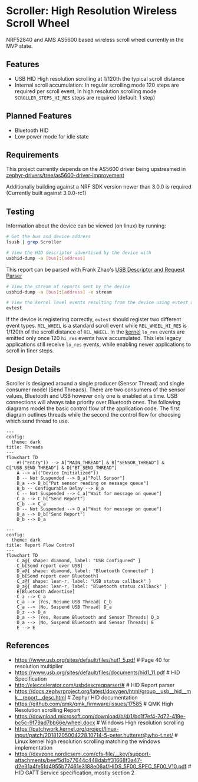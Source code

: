 # Scroller: High Resolution Wireless Scroll Wheel

NRF52840 and AMS AS5600 based wireless scroll wheel currently in the MVP state.

## Features
- USB HID High resolution scrolling at 1/120th the typical scroll distance
- Internal scroll accumulation: In regular scrolling mode 120 steps are required per scroll event, In high resolution scrolling mode `SCROLLER_STEPS_HI_RES` steps are required (default: 1 step)

## Planned Features
- Bluetooth HID
- Low power mode for idle state

## Requirements
This project currently depends on the AS5600 driver being upstreamed in [zephyr-drivers/tree/as5600-driver-improvement](https://github.com/c-ewing/zephyr-drivers/tree/as5600-driver-improvement)

Additionally building against a NRF SDK version newer than 3.0.0 is required (Currently built against 3.0.0-rc1)

## Testing

Information about the device can be viewed (on linux) by running:
```sh
# Get the bus and device address
lsusb | grep Scroller

# View the HID descriptor advertised by the device with
usbhid-dump -a [bus]:[address]
```
This report can be parsed with Frank Zhao's [USB Descriptor and Request Parser](http://eleccelerator.com/usbdescreqparser/#)

```sh
# View the stream of reports sent by the device
usbhid-dump -a [bus]:[address] -e stream

# View the kernel level events resulting from the device using evtest and selecting the device
evtest
```

If the device is registering correctly, `evtest` should register two different event types.
`REL_WHEEL` is a standard scroll event while `REL_WHEEL_HI_RES` is 1/120th of the scroll distance of `REL_WHEEL`.
In the [kernel](https://patchwork.kernel.org/project/linux-input/patch/20181205004228.10714-5-peter.hutterer@who-t.net/) `lo_res` events are emitted only once 120 `hi_res` events have accumulated. This lets legacy applications still receive `lo_res`
events, while enabling newer applications to scroll in finer steps. 

## Design Details

Scroller is designed around a single producer (Sensor Thread) and single consumer model (Send Threads). There are two consumers of the sensor values, Bluetooth and USB however only one is enabled at a time. USB connections will always take priority over Bluetooth ones. The following diagrams model the basic control flow of the application code. The first diagram outlines threads while the second the control flow for choosing which send thread to use.

```mermaid
---
config:
  theme: dark
title: Threads
---
flowchart TD
    #(("Entry")) --> A["MAIN_THREAD"] & B["SENSOR_THREAD"] & C["USB_SEND_THREAD"] & D["BT_SEND_THREAD"]
    A --> a(("Device Initialized"))
    B -- Not Suspended --> B_a["Poll Sensor"]
    B_a --> B_b["Put sensor reading on message queue"]
    B_b -- Configurable Delay --> B_a
    C -- Not Suspended --> C_a["Wait for message on queue"]
    C_a --> C_b["Send Report"]
    C_b --> C_a
    D -- Not Suspended --> D_a["Wait for message on queue"]
    D_a --> D_b["Send Report"]
    D_b --> D_a

```
```mermaid
---
config:
  theme: dark
title: Report Flow Control
---
flowchart TD
    C_a@{ shape: diamond, label: "USB Configured" }
    C_b[Send report over USB]
    D_a@{ shape: diamond, label: "Bluetooth Connected" }
    D_b[Send report over Bluetooth]
    C_z@{ shape: lean-r, label: "USB status callback" }
    D_z@{ shape: lean-r, label: "Bluetooth status callback" }
    E[Bluetooth Advertise]
    C_z --> C_a
    C_a --> |Yes, Resume USB Thread| C_b
    C_a --> |No, Suspend USB Thread| D_a
    D_z --> D_a
    D_a --> |Yes, Resume Bluetooth and Sensor Threads| D_b
    D_a --> |No, Suspend Bluetooth and Sensor Threads| E
    E --> E
```

## References
- https://www.usb.org/sites/default/files/hut1_5.pdf # Page 40 for resolution multiplier 
- https://www.usb.org/sites/default/files/documents/hid1_11.pdf # HID Specification
- http://eleccelerator.com/usbdescreqparser/# # HID Report parser
- https://docs.zephyrproject.org/latest/doxygen/html/group__usb__hid__mk__report__desc.html # Zephyr HID documentation
- https://github.com/qmk/qmk_firmware/issues/17585 # QMK High Resolution scrolling Report 
- https://download.microsoft.com/download/b/d/1/bd1f7ef4-7d72-419e-bc5c-9f79ad7bb66e/wheel.docx # Windows High resolution scrolling
- https://patchwork.kernel.org/project/linux-input/patch/20181205004228.10714-5-peter.hutterer@who-t.net/ # Linux kernel high resolution scrolling matching the windows implementation
- https://devzone.nordicsemi.com/cfs-file/__key/support-attachments/beef5d1b77644c448dabff31668f3a47-d2e31a4fe5fd4955b77461e3188e06af/HIDS_5F00_SPEC_5F00_V10.pdf # HID GATT Service specification, mostly section 2

